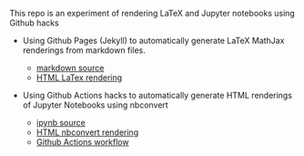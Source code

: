 This repo is an experiment of rendering LaTeX and Jupyter notebooks using Github hacks

* Using Github Pages (Jekyll) to automatically generate LaTeX MathJax renderings from markdown files.
  - [markdown source](index.md)
  - [HTML LaTex rendering](http://jmettes.github.io/latex-experimenting)

* Using Github Actions hacks to automatically generate HTML renderings of Jupyter Notebooks using nbconvert
  - [ipynb source](plot.ipynb)
  - [HTML nbconvert rendering](http://jmettes.github.io/latex-experimenting/plot)
  - [Github Actions workflow](.github/workflows/nbconvert.yml)
